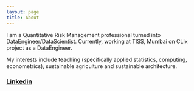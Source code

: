 ```yaml
---
layout: page
title: About
---
```


  I am a Quantitative Risk Management professional turned into DataEngineer/DataScientist. Currently, working at TISS, Mumbai on CLIx project as a DataEngineer. 

  My interests include teaching (specifically applied statistics, computing, econometrics), sustainable agriculture and sustainable architecture.

### [Linkedin](https://www.linkedin.com/in/parthasarathi-e)
 




